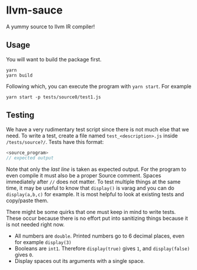 # llvm-sauce

A yummy source to llvm IR compiler!

## Usage

You will want to build the package first.
```
yarn
yarn build
```
Following which, you can execute the program with `yarn start`. For example
```
yarn start -p tests/source0/test1.js
```

## Testing

We have a very rudimentary test script since there is not much else that we
need. To write a test, create a file named `test_<description>.js` inside
`/tests/source?/`. Tests have this format:
```js
<source_program>
// expected output
```
Note that only the *last line* is taken as expected output. For the program
to even compile it must also be a proper Source comment. Spaces immediately
after `//` does not matter. To test multiple things at the same time, it may
be useful to know that `display()` is varag and you can do `display(a,b,c)`
for example. It is most helpful to look at existing tests and copy/paste them.

There might be some quirks that one must keep in mind to write tests. These
occur because there is no effort put into sanitizing things because it is not
needed right now.

- All numbers are `double`. Printed numbers go to 6 decimal places, even for
example `display(3)`
- Booleans are `int1`. Therefore `display(true)` gives `1`, and
`display(false)` gives `0`.
- Display spaces out its arguments with a single space.